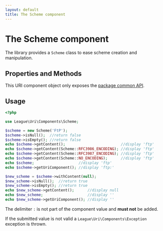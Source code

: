 ```yaml
---
layout: default
title: The Scheme component
---
```


# The Scheme component

The library provides a `Scheme` class to ease scheme creation and manipulation.

## Properties and Methods

This URI component object only exposes the [package common API](/5.0/components/api/).

## Usage

~~~php
<?php

use League\Uri\Components\Scheme;

$scheme = new Scheme('FtP');
$scheme->isNull();  //return false
$scheme->isEmpty(); //return false
echo $scheme->getContent();                         //display 'ftp'
echo $scheme->getContent(Scheme::RFC3986_ENCODING); //display 'ftp'
echo $scheme->getContent(Scheme::RFC3987_ENCODING); //display 'ftp'
echo $scheme->getContent(Scheme::NO_ENCODING);      //display 'ftp'
echo $scheme;                    //display 'ftp'
echo $scheme->getUriComponent(); //display 'ftp:'

$new_scheme = $scheme->withContent(null);
$new_scheme->isNull();  //return true
$new_scheme->isEmpty(); //return true
echo $new_scheme->getContent();      //display null
echo $new_scheme;                    //display ''
echo $new_scheme->getUriComponent(); //display ''
~~~

<p class="message-notice">The delimiter <code>:</code> is not part of the component value and <strong>must not</strong> be added.</p>

<p class="message-warning">If the submitted value is not valid a <code>League\Uri\Components\Exception</code> exception is thrown.</p>
